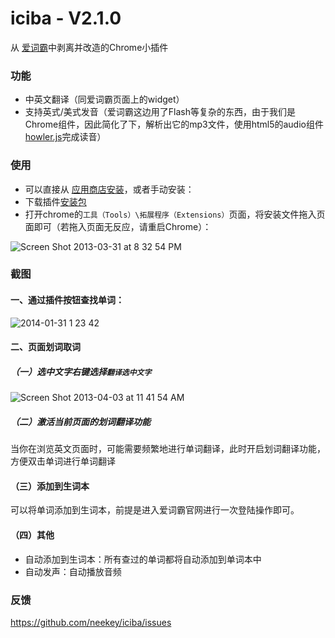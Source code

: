 iciba - V2.1.0
=====

从 [爱词霸](http://www.iciba.com/)中剥离并改造的Chrome小插件

### 功能

- 中英文翻译（同爱词霸页面上的widget）
- 支持英式/美式发音（爱词霸这边用了Flash等复杂的东西，由于我们是Chrome组件，因此简化了下，解析出它的mp3文件，使用html5的audio组件[howler.js](https://github.com/goldfire/howler.js)完成读音）

### 使用

- 可以直接从 [应用商店安装](https://chrome.google.com/webstore/detail/iciba/gfjdknmhcnojklipadhmmjgljfhelkga?utm_source=chrome-ntp-icon)，或者手动安装：
- 下载插件[安装包](https://github.com/neekey/iciba/blob/master/build/iciba_2.1.0.crx?raw=true)
- 打开chrome的`工具（Tools）\拓展程序（Extensions）`页面，将安装文件拖入页面即可（若拖入页面无反应，请重启Chrome）：

![Screen Shot 2013-03-31 at 8 32 54 PM](https://f.cloud.github.com/assets/499870/321683/93b9434c-99ff-11e2-84ec-81533a6f3296.png)

### 截图

#### 一、通过插件按钮查找单词：

![2014-01-31 1 23 42](https://f.cloud.github.com/assets/499870/2042589/62e54756-89d3-11e3-8a59-bc621efd9933.png)

#### 二、页面划词取词

##### （一）选中文字右键选择`翻译选中文字`

![Screen Shot 2013-04-03 at 11 41 54 AM](https://f.cloud.github.com/assets/499870/332029/999c0656-9c10-11e2-984d-e8e528c18fa9.png)

##### （二）激活当前页面的划词翻译功能

当你在浏览英文页面时，可能需要频繁地进行单词翻译，此时开启划词翻译功能，方便双击单词进行单词翻译

####  （三）添加到生词本

可以将单词添加到生词本，前提是进入爱词霸官网进行一次登陆操作即可。

####  （四）其他

- 自动添加到生词本：所有查过的单词都将自动添加到单词本中
- 自动发声：自动播放音频

### 反馈

https://github.com/neekey/iciba/issues
